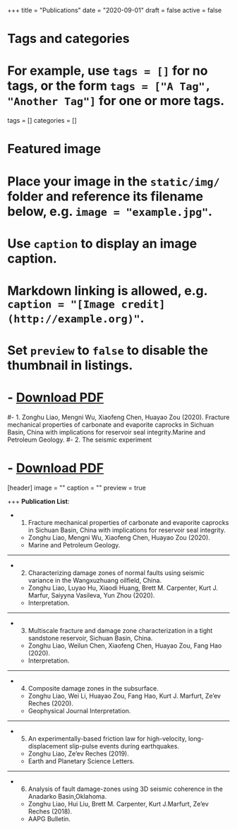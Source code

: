 +++
title = "Publications"
date = "2020-09-01"
draft = false
active = false

# Tags and categories
# For example, use `tags = []` for no tags, or the form `tags = ["A Tag", "Another Tag"]` for one or more tags.
tags = []
categories = []

# Featured image
# Place your image in the `static/img/` folder and reference its filename below, e.g. `image = "example.jpg"`.
# Use `caption` to display an image caption.
#   Markdown linking is allowed, e.g. `caption = "[Image credit](http://example.org)"`.
# Set `preview` to `false` to disable the thumbnail in listings.
#    - <a href="../Lecture 1. Introduction.pdf">Download PDF</a>
#- 1. Zonghu Liao, Mengni Wu, Xiaofeng Chen, Huayao Zou (2020). Fracture mechanical properties of carbonate and evaporite caprocks in Sichuan Basin, China with implications for reservoir seal integrity.Marine and Petroleum Geology.
#- 2. The seismic experiment
#    - <a href="../Lecture 2. The seismic experiment.pdf">Download PDF</a>
[header]
image = ""
caption = ""
preview = true

+++
__Publication List__:

- 1. Fracture mechanical properties of carbonate and evaporite caprocks in Sichuan Basin, China with implications for reservoir seal integrity.
    - Zonghu Liao, Mengni Wu, Xiaofeng Chen, Huayao Zou (2020).
    - Marine and Petroleum Geology.
***    
- 2. Characterizing damage zones of normal faults using seismic variance in the Wangxuzhuang oilfield, China.
    - Zonghu Liao, Luyao Hu, Xiaodi Huang, Brett M. Carpenter, Kurt J. Marfur, Saiyyna Vasileva, Yun Zhou (2020).
    - Interpretation.
***    
- 3. Multiscale fracture and damage zone characterization in a tight sandstone reservoir, Sichuan Basin, China.
    - Zonghu Liao, Weilun Chen, Xiaofeng Chen, Huayao Zou, Fang Hao (2020).
    - Interpretation.
***    
- 4. Composite damage zones in the subsurface.
    - Zonghu Liao, Wei Li, Huayao Zou, Fang Hao, Kurt J. Marfurt, Ze’ev Reches (2020).
    - Geophysical Journal Interpretation.
***    
- 5. An experimentally-based friction law for high-velocity, long-displacement slip-pulse events during earthquakes.
    - Zonghu Liao, Ze’ev Reches (2019).
    - Earth and Planetary Science Letters.
***    
- 6. Analysis of fault damage-zones using 3D seismic coherence in the Anadarko Basin,Oklahoma. 
    - Zonghu Liao, Hui Liu, Brett M. Carpenter, Kurt J.Marfurt, Ze’ev Reches (2018).
    - AAPG Bulletin.   



